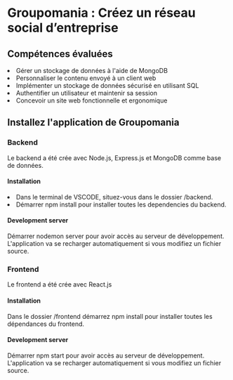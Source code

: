# Groupomania : Créez un réseau social d’entreprise</H1>

<h2>Compétences évaluées</h2>
<li>Gérer un stockage de données à l'aide de MongoDB</li>
<li>Personnaliser le contenu envoyé à un client web</li>
<li>Implémenter un stockage de données sécurisé en utilisant SQL</li>
<li>Authentifier un utilisateur et maintenir sa session</li>
<li> Concevoir un site web fonctionnelle et ergonomique</li>

<h2>Installez l'application de Groupomania</h2>
<h3>Backend</h3>
Le backend a été crée avec Node.js, Express.js et MongoDB comme base de données.

<h4>Installation</h4>
<li>Dans le terminal de VSCODE, situez-vous dans le dossier /backend.</li>
<li>Démarrer npm install pour installer toutes les dependencies du backend.</li>

<h4>Development server</h4>
Démarrer nodemon server pour avoir accès au serveur de développement. L'application va se recharger automatiquement si vous modifiez un fichier source.

<h3>Frontend</h3>
Le frontend a été crée avec React.js

<h4>Installation</h4>
Dans le dossier /frontend démarrez npm install pour installer toutes les dépendances du frontend.

<h4>Development server</h4>
Démarrer npm start pour avoir accès au serveur de développement. L'application va se recharger automatiquement si vous modifiez un fichier source.

